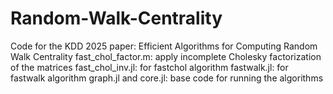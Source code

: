 # Random-Walk-Centrality
Code for the KDD 2025 paper: Efficient Algorithms for Computing Random Walk Centrality
fast_chol_factor.m: apply incomplete Cholesky factorization of the matrices
fast_chol_inv.jl: for fastchol algorithm
fastwalk.jl: for fastwalk algorithm
graph.jl and core.jl: base code for running the algorithms
